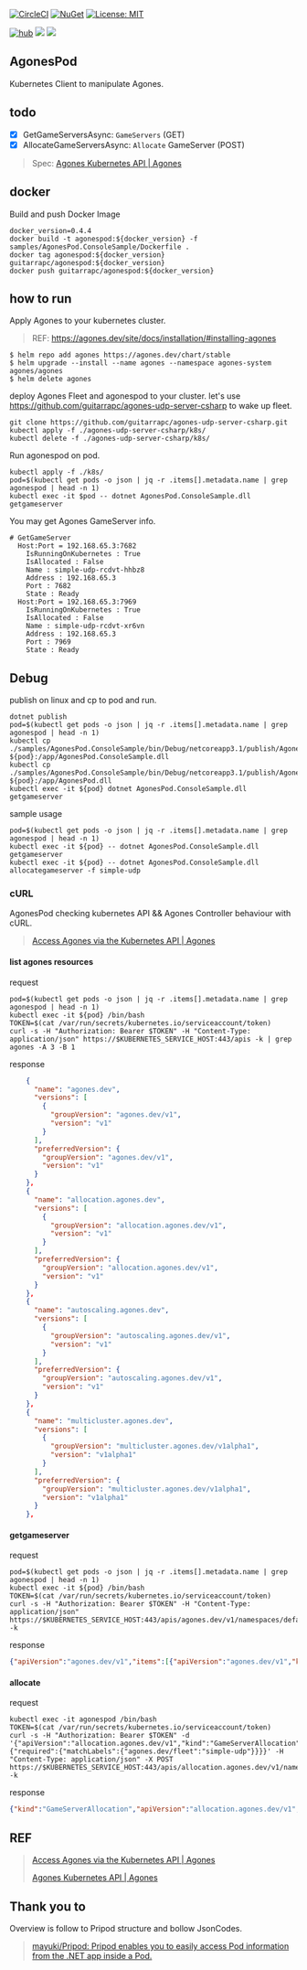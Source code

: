 [![CircleCI](https://circleci.com/gh/guitarrapc/AgonesPod.svg?style=svg)](https://circleci.com/gh/guitarrapc/AgonesPod) [![NuGet](https://img.shields.io/nuget/v/agonespod.svg)](https://www.nuget.org/packages/agonespod) [![License: MIT](https://img.shields.io/badge/License-MIT-blue.svg)](LICENSE) 

[![hub](https://img.shields.io/docker/pulls/guitarrapc/agonespod.svg)](https://hub.docker.com/r/guitarrapc/agonespod/) [![](https://images.microbadger.com/badges/image/guitarrapc/agonespod.svg)](https://microbadger.com/images/guitarrapc/agonespod "Get your own image badge on microbadger.com") [![](https://images.microbadger.com/badges/version/guitarrapc/agonespod.svg)](https://microbadger.com/images/guitarrapc/agonespod "Get your own version badge on microbadger.com")

## AgonesPod

Kubernetes Client to manipulate Agones.

## todo

- [x] GetGameServersAsync: `GameServers` (GET)
- [x] AllocateGameServersAsync: `Allocate` GameServer (POST)

> Spec: [Agones Kubernetes API \| Agones](https://agones.dev/site/docs/reference/agones_crd_api_reference/)

## docker

Build and push Docker Image

```
docker_version=0.4.4
docker build -t agonespod:${docker_version} -f samples/AgonesPod.ConsoleSample/Dockerfile .
docker tag agonespod:${docker_version} guitarrapc/agonespod:${docker_version}
docker push guitarrapc/agonespod:${docker_version}
```

## how to run

Apply Agones to your kubernetes cluster.

> REF: https://agones.dev/site/docs/installation/#installing-agones

```
$ helm repo add agones https://agones.dev/chart/stable
$ helm upgrade --install --name agones --namespace agones-system agones/agones
$ helm delete agones
```

deploy Agones Fleet and agonespod to your cluster.
let's use https://github.com/guitarrapc/agones-udp-server-csharp to wake up fleet.

```
git clone https://github.com/guitarrapc/agones-udp-server-csharp.git
kubectl apply -f ./agones-udp-server-csharp/k8s/
kubectl delete -f ./agones-udp-server-csharp/k8s/
```

Run agonespod on pod.

```
kubectl apply -f ./k8s/
pod=$(kubectl get pods -o json | jq -r .items[].metadata.name | grep agonespod | head -n 1)
kubectl exec -it $pod -- dotnet AgonesPod.ConsoleSample.dll getgameserver
```

You may get Agones GameServer info.

```shell
# GetGameServer
  Host:Port = 192.168.65.3:7682
    IsRunningOnKubernetes : True
    IsAllocated : False
    Name : simple-udp-rcdvt-hhbz8
    Address : 192.168.65.3
    Port : 7682
    State : Ready
  Host:Port = 192.168.65.3:7969
    IsRunningOnKubernetes : True
    IsAllocated : False
    Name : simple-udp-rcdvt-xr6vn
    Address : 192.168.65.3
    Port : 7969
    State : Ready
```


## Debug

publish on linux and cp to pod and run.

```
dotnet publish
pod=$(kubectl get pods -o json | jq -r .items[].metadata.name | grep agonespod | head -n 1)
kubectl cp ./samples/AgonesPod.ConsoleSample/bin/Debug/netcoreapp3.1/publish/AgonesPod.ConsoleSample.dll ${pod}:/app/AgonesPod.ConsoleSample.dll
kubectl cp ./samples/AgonesPod.ConsoleSample/bin/Debug/netcoreapp3.1/publish/AgonesPod.dll ${pod}:/app/AgonesPod.dll
kubectl exec -it ${pod} dotnet AgonesPod.ConsoleSample.dll getgameserver
```

sample usage

```
pod=$(kubectl get pods -o json | jq -r .items[].metadata.name | grep agonespod | head -n 1)
kubectl exec -it ${pod} -- dotnet AgonesPod.ConsoleSample.dll getgameserver
kubectl exec -it ${pod} -- dotnet AgonesPod.ConsoleSample.dll allocategameserver -f simple-udp
```

### cURL

AgonesPod checking kubernetes API && Agones Controller behaviour with cURL.

> [Access Agones via the Kubernetes API \| Agones](https://agones.dev/site/docs/guides/access-api/)

#### list agones resources

request

```shell
pod=$(kubectl get pods -o json | jq -r .items[].metadata.name | grep agonespod | head -n 1)
kubectl exec -it ${pod} /bin/bash
TOKEN=$(cat /var/run/secrets/kubernetes.io/serviceaccount/token)
curl -s -H "Authorization: Bearer $TOKEN" -H "Content-Type: application/json" https://$KUBERNETES_SERVICE_HOST:443/apis -k | grep agones -A 3 -B 1
```

response

```json
    {
      "name": "agones.dev",
      "versions": [
        {
          "groupVersion": "agones.dev/v1",
          "version": "v1"
        }
      ],
      "preferredVersion": {
        "groupVersion": "agones.dev/v1",
        "version": "v1"
      }
    },
    {
      "name": "allocation.agones.dev",
      "versions": [
        {
          "groupVersion": "allocation.agones.dev/v1",
          "version": "v1"
        }
      ],
      "preferredVersion": {
        "groupVersion": "allocation.agones.dev/v1",
        "version": "v1"
      }
    },
    {
      "name": "autoscaling.agones.dev",
      "versions": [
        {
          "groupVersion": "autoscaling.agones.dev/v1",
          "version": "v1"
        }
      ],
      "preferredVersion": {
        "groupVersion": "autoscaling.agones.dev/v1",
        "version": "v1"
      }
    },
    {
      "name": "multicluster.agones.dev",
      "versions": [
        {
          "groupVersion": "multicluster.agones.dev/v1alpha1",
          "version": "v1alpha1"
        }
      ],
      "preferredVersion": {
        "groupVersion": "multicluster.agones.dev/v1alpha1",
        "version": "v1alpha1"
      }
    },
```

#### getgameserver

request

```shell
pod=$(kubectl get pods -o json | jq -r .items[].metadata.name | grep agonespod | head -n 1)
kubectl exec -it ${pod} /bin/bash
TOKEN=$(cat /var/run/secrets/kubernetes.io/serviceaccount/token)
curl -s -H "Authorization: Bearer $TOKEN" -H "Content-Type: application/json" https://$KUBERNETES_SERVICE_HOST:443/apis/agones.dev/v1/namespaces/default/gameservers -k
```

response

```json
{"apiVersion":"agones.dev/v1","items":[{"apiVersion":"agones.dev/v1","kind":"GameServer","metadata":{"annotations":{"agones.dev/ready-container-id":"docker://f6603880bfb885906780709d9d5ae8ec8b2a02ba591d12e76dc27ebc101e36e6","agones.dev/sdk-version":"1.2.0"},"creationTimestamp":"2019-12-27T08:43:36Z","finalizers":["agones.dev"],"generateName":"simple-udp-rcdvt-","generation":6,"labels":{"agones.dev/fleet":"simple-udp","agones.dev/gameserverset":"simple-udp-rcdvt"},"name":"simple-udp-rcdvt-xr6vn","namespace":"default","ownerReferences":[{"apiVersion":"agones.dev/v1","blockOwnerDeletion":true,"controller":true,"kind":"GameServerSet","name":"simple-udp-rcdvt","uid":"f89d85f7-2884-11ea-850e-00155d644a2b"}],"resourceVersion":"1184988","selfLink":"/apis/agones.dev/v1/namespaces/default/gameservers/simple-udp-rcdvt-xr6vn","uid":"f8bcf887-2884-11ea-850e-00155d644a2b"},"spec":{"container":"simple-udp","health":{"failureThreshold":3,"initialDelaySeconds":15,"periodSeconds":5},"ports":[{"containerPort":7654,"hostPort":7969,"name":"default","portPolicy":"Dynamic","protocol":"UDP"}],"scheduling":"Packed","sdkServer":{"grpcPort":9357,"httpPort":9358,"logLevel":"Info"},"template":{"metadata":{"creationTimestamp":null},"spec":{"containers":[{"args":["run"],"image":"guitarrapc/agones-udp-server-csharp:1.2.1","imagePullPolicy":"Always","name":"simple-udp","resources":{"limits":{"cpu":"20m","memory":"64Mi"},"requests":{"cpu":"20m","memory":"64Mi"}}}]}}},"status":{"address":"192.168.65.3","nodeName":"docker-desktop","ports":[{"name":"default","port":7969}],"reservedUntil":null,"state":"Ready"}},{"apiVersion":"agones.dev/v1","kind":"GameServer","metadata":{"annotations":{"agones.dev/ready-container-id":"docker://30127e97b7248eacfd82d64f1556dbe73c2291d81007a23d73a2298091519534","agones.dev/sdk-version":"1.2.0"},"creationTimestamp":"2019-12-27T08:47:57Z","finalizers":["agones.dev"],"generateName":"simple-udp-rcdvt-","generation":7,"labels":{"agones.dev/fleet":"simple-udp","agones.dev/gameserverset":"simple-udp-rcdvt"},"name":"simple-udp-rcdvt-zxpwl","namespace":"default","ownerReferences":[{"apiVersion":"agones.dev/v1","blockOwnerDeletion":true,"controller":true,"kind":"GameServerSet","name":"simple-udp-rcdvt","uid":"f89d85f7-2884-11ea-850e-00155d644a2b"}],"resourceVersion":"1185633","selfLink":"/apis/agones.dev/v1/namespaces/default/gameservers/simple-udp-rcdvt-zxpwl","uid":"94ad2ab3-2885-11ea-850e-00155d644a2b"},"spec":{"container":"simple-udp","health":{"failureThreshold":3,"initialDelaySeconds":15,"periodSeconds":5},"ports":[{"containerPort":7654,"hostPort":7598,"name":"default","portPolicy":"Dynamic","protocol":"UDP"}],"scheduling":"Packed","sdkServer":{"grpcPort":9357,"httpPort":9358,"logLevel":"Info"},"template":{"metadata":{"creationTimestamp":null},"spec":{"containers":[{"args":["run"],"image":"guitarrapc/agones-udp-server-csharp:1.2.1","imagePullPolicy":"Always","name":"simple-udp","resources":{"limits":{"cpu":"20m","memory":"64Mi"},"requests":{"cpu":"20m","memory":"64Mi"}}}]}}},"status":{"address":"192.168.65.3","nodeName":"docker-desktop","ports":[{"name":"default","port":7598}],"reservedUntil":null,"state":"Allocated"}}],"kind":"GameServerList","metadata":{"continue":"","resourceVersion":"1191374","selfLink":"/apis/agones.dev/v1/namespaces/default/gameservers"}}
```

#### allocate

request

```shell
kubectl exec -it agonespod /bin/bash
TOKEN=$(cat /var/run/secrets/kubernetes.io/serviceaccount/token)
curl -s -H "Authorization: Bearer $TOKEN" -d '{"apiVersion":"allocation.agones.dev/v1","kind":"GameServerAllocation","spec":{"required":{"matchLabels":{"agones.dev/fleet":"simple-udp"}}}}' -H "Content-Type: application/json" -X POST https://$KUBERNETES_SERVICE_HOST:443/apis/allocation.agones.dev/v1/namespaces/default/gameserverallocations -k
```

response

```json
{"kind":"GameServerAllocation","apiVersion":"allocation.agones.dev/v1","metadata":{"name":"simple-udp-btdzt-fn65w","namespace":"default","creationTimestamp":"2019-10-28T06:20:08Z"},"spec":{"multiClusterSetting":{"policySelector":{}},"required":{"matchLabels":{"agones.dev/fleet":"simple-udp"}},"scheduling":"Packed","metadata":{}},"status":{"state":"Allocated","gameServerName":"simple-udp-btdzt-fn65w","ports":[{"name":"default","port":7934}],"address":"192.168.65.3","nodeName":"docker-desktop"}}
```

## REF

> [Access Agones via the Kubernetes API \| Agones](https://agones.dev/site/docs/guides/access-api/)
> 
> [Agones Kubernetes API \| Agones](https://agones.dev/site/docs/reference/agones_crd_api_reference/)

## Thank you to

Overview is follow to Pripod structure and bollow JsonCodes.

> [mayuki/Pripod: Pripod enables you to easily access Pod information from the \.NET app inside a Pod\.](https://github.com/mayuki/Pripod)
